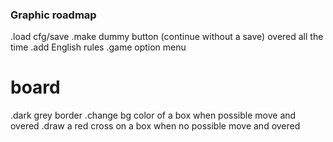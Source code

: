 ### Graphic roadmap

.load cfg/save
.make dummy button (continue without a save) overed all the time
.add English rules
.game option menu

# board
.dark grey border
.change bg color of a box when possible move and overed
.draw a red cross on a box when no possible move and overed
